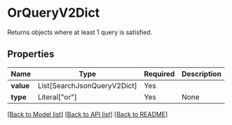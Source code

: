 # OrQueryV2Dict

Returns objects where at least 1 query is satisfied.

## Properties
| Name | Type | Required | Description |
| ------------ | ------------- | ------------- | ------------- |
**value** | List[SearchJsonQueryV2Dict] | Yes |  |
**type** | Literal["or"] | Yes | None |


[[Back to Model list]](../../../README.md#models-v1-link) [[Back to API list]](../../../README.md#apis-v1-link) [[Back to README]](../../../README.md)
